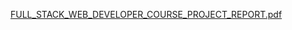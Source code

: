 [FULL_STACK_WEB_DEVELOPER_COURSE_PROJECT_REPORT.pdf](https://github.com/user-attachments/files/18197517/FULL_STACK_WEB_DEVELOPER_COURSE_PROJECT_REPORT.pdf)
